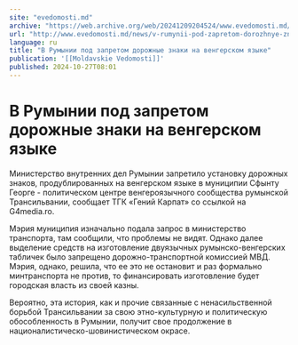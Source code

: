 ```yaml
---
site: "evedomosti.md"
archive: "https://web.archive.org/web/20241209204524/www.evedomosti.md/news/v-rumynii-pod-zapretom-dorozhnye-znaki-na-vengerskom-yazyke"
url: "http://www.evedomosti.md/news/v-rumynii-pod-zapretom-dorozhnye-znaki-na-vengerskom-yazyke"
language: ru
title: "В Румынии под запретом дорожные знаки на венгерском языке"
publication: '[[Moldavskie Vedomosti]]'
published: 2024-10-27T08:01
---
```


# В Румынии под запретом дорожные знаки на венгерском языке

Министерство внутренних дел Румынии запретило установку дорожных знаков, продублированных на венгерском языке в муниципии Сфынту Георге - политическом центре венгероязычного сообщества румынской Трансильвании, сообщает ТГК «Гений Карпат» со ссылкой на G4media.ro.

Мэрия муниципия изначально подала запрос в министерство транспорта, там сообщили, что проблемы не видят. Однако далее выделение средств на изготовление двуязычных румынско-венгерских табличек было запрещено дорожно-транспортной комиссией МВД. Мэрия, однако, решила, что ее это не остановит и раз формально минтранспорта не против, то финансировать изготовление будет городская власть из своей казны.

Вероятно, эта история, как и прочие связанные с ненасильственной борьбой Трансильвании за свою этно-культурную и политическую обособленность в Румынии, получит свое продолжение в националистическо-шовинистическом окрасе.